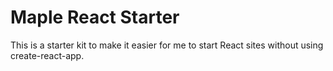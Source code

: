 # Maple React Starter

This is a starter kit to make it easier for me to start React sites without using create-react-app.
